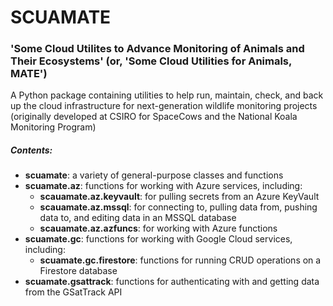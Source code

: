 # SCUAMATE
### '**S**ome **C**loud **U**tilites to **A**dvance **M**onitoring of **A**nimals and **T**heir **E**cosystems' (or, '**S**ome **C**loud **U**tilities for **A**nimals, **MATE**')

A Python package containing utilities to help run, maintain, check, and back
up the cloud infrastructure for next-generation wildlife monitoring projects
(originally developed at CSIRO for SpaceCows and the National Koala Monitoring Program)

##### Contents:
- **scuamate**: a variety of general-purpose classes and functions
- **scuamate.az**: functions for working with Azure services, including:
  - **scauamate.az.keyvault**: for pulling secrets from an Azure KeyVault
  - **scauamate.az.mssql**: for connecting to, pulling data from, pushing data to, and editing data in an MSSQL database
  - **scauamate.az.azfuncs**: for working with Azure functions 
- **scuamate.gc**: functions for working with Google Cloud services, including:
  - **scuamate.gc.firestore**: functions for running CRUD operations on a Firestore database
- **scuamate.gsattrack**: functions for authenticating with and getting data from the GSatTrack API

